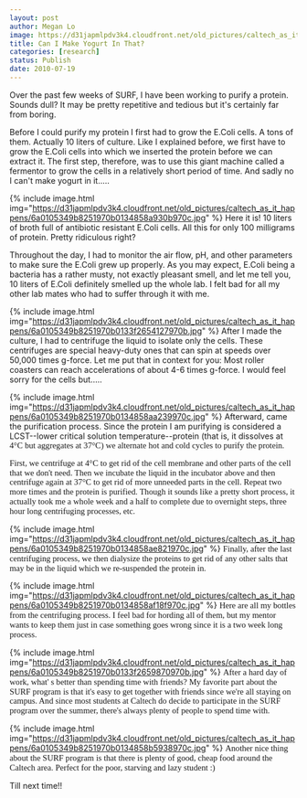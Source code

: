 ```yaml
---
layout: post
author: Megan Lo
image: https://d31japmlpdv3k4.cloudfront.net/old_pictures/caltech_as_it_happens/6a0105349b8251970b0134858a9117970c.jpg
title: Can I Make Yogurt In That?
categories: [research]
status: Publish
date: 2010-07-19
---
```



Over the past few weeks of SURF, I have been working to purify a protein. Sounds dull? It may be pretty repetitive and tedious but it's certainly far from boring.

Before I could purify my protein I first had to grow the E.Coli cells. A tons of them. Actually 10 liters of culture. Like I explained before, we first have to grow the E.Coli cells into which we inserted the protein before we can extract it. The first step, therefore, was to use this giant machine called a fermentor to grow the cells in a relatively short period of time. And sadly no I can't make yogurt in it.....


{% include image.html img="https://d31japmlpdv3k4.cloudfront.net/old_pictures/caltech_as_it_happens/6a0105349b8251970b0134858a930b970c.jpg" %}
Here it is! 10 liters of broth full of antibiotic resistant E.Coli cells. All this for only 100 milligrams of protein. Pretty ridiculous right?

Throughout the day, I had to monitor the air flow, pH, and other parameters to make sure the E.Coli grew up properly. As you may expect, E.Coli being a bacteria has a rather musty, not exactly pleasant smell, and let me tell you, 10 liters of E.Coli definitely smelled up the whole lab. I felt bad for all my other lab mates who had to suffer through it with me.


{% include image.html img="https://d31japmlpdv3k4.cloudfront.net/old_pictures/caltech_as_it_happens/6a0105349b8251970b0133f2654127970b.jpg" %}
After I made the culture, I had to centrifuge the liquid to isolate only the cells. These centrifuges are special heavy-duty ones that can spin at speeds over 50,000 times g-force. Let me put that in context for you: Most roller coasters can reach accelerations of about 4-6 times g-force. I would feel sorry for the cells but.....


{% include image.html img="https://d31japmlpdv3k4.cloudfront.net/old_pictures/caltech_as_it_happens/6a0105349b8251970b0134858aa239970c.jpg" %}
Afterward, came the purification process. Since the protein I am purifying is considered a LCST--lower critical solution temperature--protein (that is, it dissolves at <span style="font-size: 11pt; line-height: 115%; font-family: 'Calibri','sans-serif';">4°C but aggregates at <span style="font-size: 11pt; line-height: 115%; font-family: 'Calibri','sans-serif';">37°C) we alternate hot and cold cycles to purify the protein. 

<span style="font-size: 11pt; line-height: 115%; font-family: 'Calibri','sans-serif';">First, we centrifuge at <span style="font-size: 11pt; line-height: 115%; font-family: 'Calibri','sans-serif';">4°C to get rid of the cell membrane and other parts of the cell that we don't need. Then we incubate the liquid in the incubator above and then centrifuge again at <span style="font-size: 11pt; line-height: 115%; font-family: 'Calibri','sans-serif';">37°C to get rid of more unneeded parts in the cell. Repeat two more times and the protein is purified. Though it sounds like a pretty short process, it actually took me a whole week and a half to complete due to overnight steps, three hour long centrifuging processes, etc.


{% include image.html img="https://d31japmlpdv3k4.cloudfront.net/old_pictures/caltech_as_it_happens/6a0105349b8251970b0134858ae821970c.jpg" %}
<span style="font-size: 11pt; line-height: 115%; font-family: 'Calibri','sans-serif';">Finally, after the last centrifuging process, we then dialysize the proteins to get rid of any other salts that may be in the liquid which we re-suspended the protein in. 

{% include image.html img="https://d31japmlpdv3k4.cloudfront.net/old_pictures/caltech_as_it_happens/6a0105349b8251970b0134858af18f970c.jpg" %}
<span style="font-size: 11pt; line-height: 115%; font-family: 'Calibri','sans-serif';">Here are all my bottles from the centrifuging process. I feel bad for hording all of them, but my mentor wants to keep them just in case something goes wrong since it is a two week long process.


{% include image.html img="https://d31japmlpdv3k4.cloudfront.net/old_pictures/caltech_as_it_happens/6a0105349b8251970b0133f2659870970b.jpg" %}
<span style="font-size: 11pt; line-height: 115%; font-family: 'Calibri','sans-serif';">After a hard day of work, what' s better than spending time with friends? My favorite part about the SURF program is that it's easy to get together with friends since we're all staying on campus. And since most students at Caltech do decide to participate in the SURF program over the summer, there's always plenty of people to spend time with.


{% include image.html img="https://d31japmlpdv3k4.cloudfront.net/old_pictures/caltech_as_it_happens/6a0105349b8251970b0134858b5938970c.jpg" %}
<span style="font-size: 11pt; line-height: 115%; font-family: 'Calibri','sans-serif';">Another nice thing about the SURF program is that there is plenty of good, cheap food around the Caltech area. Perfect for the poor, starving and lazy student :)

Till next time!!

<span style="font-size: 11pt; line-height: 115%; font-family: 'Calibri','sans-serif';">

<span style="font-size: 11pt; line-height: 115%; font-family: 'Calibri','sans-serif';">

<span style="font-size: 11pt; line-height: 115%; font-family: 'Calibri','sans-serif';">

